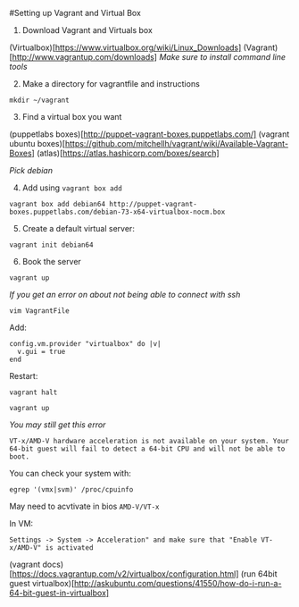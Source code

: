 #Setting up Vagrant and Virtual Box

1. Download Vagrant and Virtuals box

(Virtualbox)[https://www.virtualbox.org/wiki/Linux_Downloads]
(Vagrant)[http://www.vagrantup.com/downloads]
*Make sure to install command line tools*

2. Make a directory for vagrantfile and instructions

```
mkdir ~/vagrant
```

3. Find a virtual box you want


(puppetlabs boxes)[http://puppet-vagrant-boxes.puppetlabs.com/]
(vagrant ubuntu boxes)[https://github.com/mitchellh/vagrant/wiki/Available-Vagrant-Boxes]
(atlas)[https://atlas.hashicorp.com/boxes/search]

*Pick debian*

4. Add using `vagrant box add`

```
vagrant box add debian64 http://puppet-vagrant-boxes.puppetlabs.com/debian-73-x64-virtualbox-nocm.box
```

5. Create a default virtual server:

```
vagrant init debian64
```

6. Book the server
```
vagrant up
```

*If you get an error on about not being able to connect with ssh*

```
vim VagrantFile
```
Add:

```
config.vm.provider "virtualbox" do |v|
  v.gui = true
end
```
Restart:

```
vagrant halt

vagrant up
```

*You may still get this error*

```
VT-x/AMD-V hardware acceleration is not available on your system. Your 64-bit guest will fail to detect a 64-bit CPU and will not be able to boot.
```

You can check your system with:

```
egrep '(vmx|svm)' /proc/cpuinfo
```

May need to acvtivate in bios `AMD-V/VT-x`

 In VM:

 ```
 Settings -> System -> Acceleration" and make sure that "Enable VT-x/AMD-V" is activated
 ```

(vagrant docs)[https://docs.vagrantup.com/v2/virtualbox/configuration.html]
(run 64bit guest virtualbox)[http://askubuntu.com/questions/41550/how-do-i-run-a-64-bit-guest-in-virtualbox]
